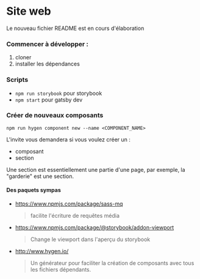 #  Site web

Le nouveau fichier README est en cours d'élaboration

### Commencer à développer :

1. cloner
2. installer les dépendances

### Scripts

- `npm run storybook` pour storybook
- `npm start` pour gatsby dev

### Créer de nouveaux composants

```
npm run hygen component new --name <COMPONENT_NAME>
```

L'invite vous demandera si vous voulez créer un :

- composant
- section

Une section est essentiellement une partie d'une page, par exemple, la "garderie" est une section.

#### Des paquets sympas

- https://www.npmjs.com/package/sass-mq
  > facilite l'écriture de requêtes média
- https://www.npmjs.com/package/@storybook/addon-viewport
  > Change le viewport dans l'aperçu du storybook
- http://www.hygen.io/
  > Un générateur pour faciliter la création de composants avec tous les fichiers dépendants.
